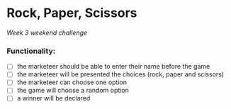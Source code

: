 # Rock, Paper, Scissors

_Week 3 weekend challenge_

### Functionality:

- [ ] the marketeer should be able to enter their name before the game
- [ ] the marketeer will be presented the choices (rock, paper and scissors)
- [ ] the marketeer can choose one option
- [ ] the game will choose a random option
- [ ] a winner will be declared